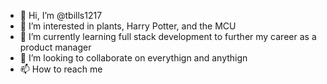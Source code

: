 - 👋 Hi, I’m @tbills1217
- 👀 I’m interested in plants, Harry Potter, and the MCU
- 🌱 I’m currently learning full stack development to further my career as a product manager
- 💞️ I’m looking to collaborate on everythign and anythign
- 📫 How to reach me 

<!---
tbills1217/tbills1217 is a ✨ special ✨ repository because its `README.md` (this file) appears on your GitHub profile.
You can click the Preview link to take a look at your changes.
--->
